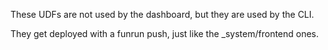 These UDFs are not used by the dashboard, but they are used by the CLI.

They get deployed with a funrun push, just like the \_system/frontend ones.
